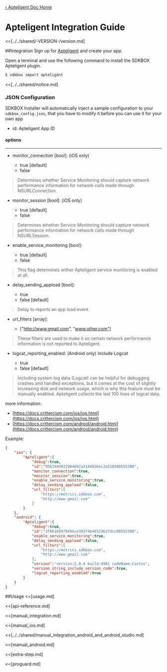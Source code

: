 [&#8249; Apteligent Doc Home](./)

<h1>Apteligent Integration Guide</h1>
<<[../../shared/-VERSION-/version.md]

##Integration
Sign up for [Apteligent](https://www.apteligent.com/) and create your app.

Open a terminal and use the following command to install the SDKBOX Apteligent plugin.
```bash
$ sdkbox import apteligent
```

<<[../../shared/notice.md]

<!--## Configuration
<<[../../shared/sdkbox_cloud.md]
<<[../../shared/remote_application_config.md]-->

### JSON Configuration
SDKBOX Installer will automatically inject a sample configuration to your `sdkbox_config.json`, that you have to modify it before you can use it for your own app

- id: Apteligent App ID

#### options

---

- monitor_connection [bool]: (iOS only)

    - true [default]
    - false

> Determines whether Service Monitoring should capture network performance information for network calls made through NSURLConnection.

- monitor_session [bool]: (iOS only)

    - true [default]
    - false

> Determines whether Service Monitoring should capture network performance information for network calls made through NSURLSession.

- enable_service_monitoring [bool]:

    - true [default]
    - false

> This flag determines wither Apteligent service monitoring is enabled at all.

- delay_sending_appload [bool]:

    - true
    - false [default]

> Delay to reports an app load event.

- url_filters [array]:

    - ["http://www.gmail.com", "www.other.com"]

> These filters are used to make it so certain network performance information is not reported to Apteligent.

- logcat_reporting_enabled: (Android only) Include Logcat

    - true
    - false [default]

> Including system log data (Logcat) can be helpful for debugging crashes and handled exceptions,
> but it comes at the cost of slightly increasing disk and network usage, which is why this feature
> must be manually enabled. Apteligent collects the last 100 lines of logcat data.

more information:

- [https://docs.crittercism.com/ios/ios.html](https://docs.crittercism.com/ios/ios.html)
- [https://docs.crittercism.com/android/android.html](https://docs.crittercism.com/android/android.html)

Example:
```json
{
    "ios": {
        "Apteligent":{
            "debug":true,
            "id":"956194d922984692a3184816ec3a510300555300",
            "monitor_connection":true,
            "monitor_session":true,
            "enable_service_monitoring":true,
            "delay_sending_appload":false,
            "url_filters":[
                "https://metrics.sdkbox.com",
                "http://www.gmail.com"
            ]
        }
    },
    "android": {
        "Apteligent":{
            "debug":true,
            "id":"3f66168979494ce38374b4d32d637dcc00555300",
            "enable_service_monitoring":true,
            "delay_sending_appload":false,
            "url_filters":[
                "https://metrics.sdkbox.com",
                "http://www.gmail.com"
            ],
            "version":"version:2.0.4 build:4981 codeName:Cactus",
            "version_string_include_version_code":true,
            "logcat_reporting_enabled":true
        }
    }
}

```

##Usage
<<[usage.md]

<<[api-reference.md]

<<[manual_integration.md]

<<[manual_ios.md]

<<[../../shared/manual_integration_android_and_android_studio.md]

<<[manual_android.md]

<<[extra-step.md]

<<[proguard.md]
